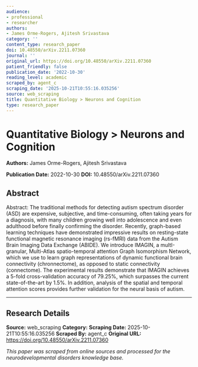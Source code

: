 ```yaml
---
audience:
- professional
- researcher
authors:
- James Orme-Rogers, Ajitesh Srivastava
category: ''
content_type: research_paper
doi: 10.48550/arXiv.2211.07360
journal: ''
original_url: https://doi.org/10.48550/arXiv.2211.07360
patient_friendly: false
publication_date: '2022-10-30'
reading_level: academic
scraped_by: agent_c
scraping_date: '2025-10-21T10:55:16.035256'
source: web_scraping
title: Quantitative Biology > Neurons and Cognition
type: research_paper
---
```

# Quantitative Biology > Neurons and Cognition

**Authors:** James Orme-Rogers, Ajitesh Srivastava

**Publication Date:** 2022-10-30
**DOI:** 10.48550/arXiv.2211.07360

## Abstract

Abstract:
The traditional methods for detecting autism spectrum disorder (ASD) are expensive, subjective, and time-consuming, often taking years for a diagnosis, with many children growing well into adolescence and even adulthood before finally confirming the disorder. Recently, graph-based learning techniques have demonstrated impressive results on resting-state functional magnetic resonance imaging (rs-fMRI) data from the Autism Brain Imaging Data Exchange (ABIDE). We introduce IMAGIN, a multI-granular, Multi-Atlas spatio-temporal attention Graph Isomorphism Network, which we use to learn graph representations of dynamic functional brain connectivity (chronnectome), as opposed to static connectivity (connectome). The experimental results demonstrate that IMAGIN achieves a 5-fold cross-validation accuracy of 79.25%, which surpasses the current state-of-the-art by 1.5%. In addition, analysis of the spatial and temporal attention scores provides further validation for the neural basis of autism.

---

## Research Details

**Source:** web_scraping
**Category:** 
**Scraping Date:** 2025-10-21T10:55:16.035256
**Scraped By:** agent_c
**Original URL:** https://doi.org/10.48550/arXiv.2211.07360

*This paper was scraped from online sources and processed for the neurodevelopmental disorders knowledge base.*